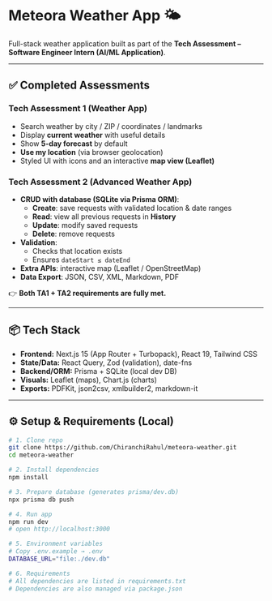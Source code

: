 # Meteora Weather App 🌤️

Full-stack weather application built as part of the **Tech Assessment – Software Engineer Intern (AI/ML Application)**.

---

## ✅ Completed Assessments

### Tech Assessment 1 (Weather App)
- Search weather by city / ZIP / coordinates / landmarks
- Display **current weather** with useful details
- Show **5-day forecast** by default
- **Use my location** (via browser geolocation)
- Styled UI with icons and an interactive **map view (Leaflet)**

### Tech Assessment 2 (Advanced Weather App)
- **CRUD with database (SQLite via Prisma ORM)**:
  - **Create**: save requests with validated location & date ranges
  - **Read**: view all previous requests in **History**
  - **Update**: modify saved requests
  - **Delete**: remove requests
- **Validation**:
  - Checks that location exists
  - Ensures `dateStart ≤ dateEnd`
- **Extra APIs**: interactive map (Leaflet / OpenStreetMap)
- **Data Export**: JSON, CSV, XML, Markdown, PDF

👉 **Both TA1 + TA2 requirements are fully met.**

---

## 📦 Tech Stack
- **Frontend:** Next.js 15 (App Router + Turbopack), React 19, Tailwind CSS  
- **State/Data:** React Query, Zod (validation), date-fns  
- **Backend/ORM:** Prisma + SQLite (local dev DB)  
- **Visuals:** Leaflet (maps), Chart.js (charts)  
- **Exports:** PDFKit, json2csv, xmlbuilder2, markdown-it  

---

## ⚙️ Setup & Requirements (Local)

```bash
# 1. Clone repo
git clone https://github.com/ChiranchiRahul/meteora-weather.git
cd meteora-weather

# 2. Install dependencies
npm install

# 3. Prepare database (generates prisma/dev.db)
npx prisma db push

# 4. Run app
npm run dev
# open http://localhost:3000

# 5. Environment variables
# Copy .env.example → .env
DATABASE_URL="file:./dev.db"

# 6. Requirements
# All dependencies are listed in requirements.txt
# Dependencies are also managed via package.json
